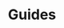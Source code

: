 ---
layout: redirect.njk
hideInSitemap: true
tags: level2
key: guides_de
title: Guides
redirect: /de/guidelines/guides/sap/
parent: guidelines_de
order: 1
---